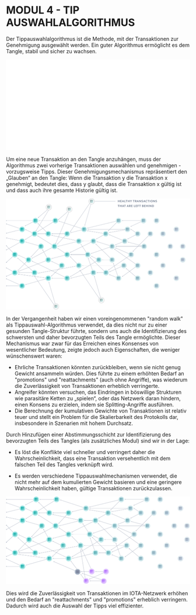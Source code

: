 # MODUL 4  - TIP AUSWAHLALGORITHMUS

Der Tippauswahlalgorithmus ist die Methode, mit der Transaktionen zur Genehmigung ausgewählt werden. Ein guter Algorithmus ermöglicht es dem Tangle, stabil und sicher zu wachsen.

![04_4_tangle](https://github.com/einfachiota/coordicide/raw/master/assets/04_4_tangle.gif)

Um eine neue Transaktion an den Tangle anzuhängen, muss der Algorithmus zwei vorherige Transaktionen auswählen und genehmigen - vorzugsweise Tipps. Dieser Genehmigungsmechanismus repräsentiert den „Glauben“ an den Tangle: Wenn die Transaktion y die Transaktion x genehmigt, bedeutet dies, dass y glaubt, dass die Transaktion x gültig ist und dass auch ihre gesamte Historie gültig ist.

![04_4_reliabale2](https://github.com/einfachiota/coordicide/raw/master/assets/04_4_reliabale2.png)

In der Vergangenheit haben wir einen voreingenommenen "random walk" als Tippauswahl-Algorithmus verwendet, da dies nicht nur zu einer gesunden Tangle-Struktur führte, sondern uns auch die Identifizierung des schwersten und daher bevorzugten Teils des Tangle ermöglichte. Dieser Mechanismus war zwar für das Erreichen eines Konsenses von wesentlicher Bedeutung, zeigte jedoch auch Eigenschaften, die weniger wünschenswert waren:

- Ehrliche Transaktionen könnten zurückbleiben, wenn sie nicht genug Gewicht ansammeln würden. Dies führte zu einem erhöhten Bedarf an "promotions" und "reattachments" (auch ohne Angriffe), was wiederum die Zuverlässigkeit von Transaktionen erheblich verringerte.
- Angreifer könnten versuchen, das Eindringen in böswillige Strukturen wie parasitäre Ketten zu „spielen“, oder das Netzwerk daran hindern, einen Konsens zu erzielen, indem sie Splitting-Angriffe ausführen.
- Die Berechnung der kumulativen Gewichte von Transaktionen ist relativ teuer und stellt ein Problem für die Skalierbarkeit des Protokolls dar, insbesondere in Szenarien mit hohem Durchsatz.

Durch Hinzufügen einer Abstimmungsschicht zur Identifizierung des bevorzugten Teils des Tangles (als zusätzliches Modul) sind wir in der Lage:

- Es löst die Konflikte viel schneller und verringert daher die Wahrscheinlichkeit, dass eine Transaktion versehentlich mit dem falschen Teil des Tangles verknüpft wird.

- Es werden verschiedene Tippauswahlmechanismen verwendet, die nicht mehr auf dem kumulierten Gewicht basieren und eine geringere Wahrscheinlichkeit haben, gültige Transaktionen zurückzulassen.

![04_4_reliabale1](https://github.com/einfachiota/coordicide/raw/master/assets/04_4_reliabale1.png)

Dies wird die Zuverlässigkeit von Transaktionen im IOTA-Netzwerk erhöhen und den Bedarf an "reattachments" und "promotions" erheblich verringern. Dadurch wird auch die Auswahl der Tipps viel effizienter.